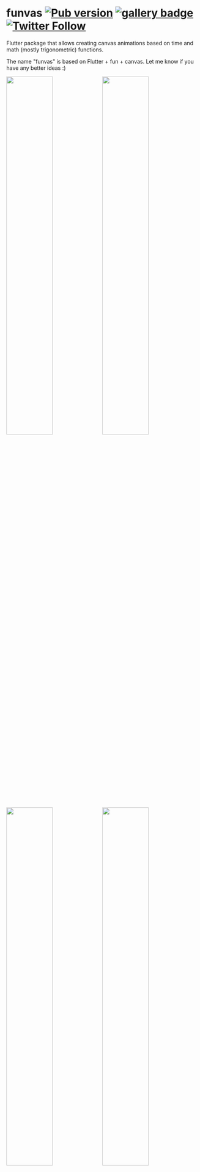 # funvas [![Pub version][pub shield]][pub] [![gallery badge]][gallery] [![Twitter Follow][twitter badge]][twitter]

Flutter package that allows creating canvas animations based on time and math (mostly trigonometric)
functions.

The name "funvas" is based on Flutter + fun + canvas. Let me know if you have any better ideas :)

<a target="_blank" href="https://twitter.com/creativemaybeno/status/1328261273922973696?s=20"><img src="https://user-images.githubusercontent.com/19204050/143094392-7be15fd8-dd09-40a0-a9b2-137b3605e0e5.gif" width="49%"></a>
<a target="_blank" href="https://twitter.com/creativemaybeno/status/1327309901270560769?s=20"><img src="https://user-images.githubusercontent.com/19204050/143094636-1c60aa9d-03bf-4f3a-896e-d645bf55fb1b.gif" width="49%"></a>
<a target="_blank" href="https://twitter.com/creativemaybeno/status/1377705763402039303?s=20"><img src="https://user-images.githubusercontent.com/19204050/113479453-b9dd2480-947e-11eb-88b6-4ef3835e0a29.gif" width="49%"></a>
<a target="_blank" href="https://twitter.com/creativemaybeno/status/1360867891906830336?s=20"><img src="https://user-images.githubusercontent.com/19204050/113479456-bfd30580-947e-11eb-9a3a-f807299a289a.gif" width="49%"></a>
<a target="_blank" href="https://twitter.com/creativemaybeno/status/1346101868079042561?s=20"><img src="https://user-images.githubusercontent.com/19204050/143095262-3bc4678c-e68d-4120-b4b0-c362fcf36fb2.gif" width="49%"></a>
<a target="_blank" href="https://twitter.com/creativemaybeno/status/1349343188247404548?s=20"><img src="https://user-images.githubusercontent.com/19204050/143095301-cee78b4a-7c23-41a7-afe4-51b483ff8716.gif" width="49%"></a>
<a target="_blank" href="https://twitter.com/creativemaybeno/status/1369749942080839680?s=20"><img src="https://user-images.githubusercontent.com/19204050/113479483-e8f39600-947e-11eb-858b-ec3fe980f2b2.gif" width="49%"></a>
<a target="_blank" href="https://twitter.com/creativemaybeno/status/1370328227479191553?s=20"><img src="https://user-images.githubusercontent.com/19204050/113479485-ec871d00-947e-11eb-863b-4dac2a92c6e4.gif" width="49%"></a>
<a target="_blank" href="https://twitter.com/creativemaybeno/status/1350085831550148611?s=20"><img src="https://user-images.githubusercontent.com/19204050/113479488-f01aa400-947e-11eb-81c4-e4394ec20b01.gif" width="49%"></a>
<a target="_blank" href="https://twitter.com/creativemaybeno/status/1364560611435307008?s=20"><img src="https://user-images.githubusercontent.com/19204050/113479491-f1e46780-947e-11eb-9bb2-f43748651700.gif" width="49%"></a>

## Gallery [![gallery badge]][gallery]

I share my funvas creations [on Twitter][twitter] and I have also created a [live demo][gallery],
a gallery that allows you to explore some of the animations running right in Flutter web :)

## Community projects

Here are some awesome community projects made using the [`funvas` package][pub] to create some 🔥✨

* **[Square Shooter](https://github.com/namzug16/square-shooter)** game by [namzug16](https://github.com/namzug16)

### Repo structure

This repo currently contains the following packages:

| Package                                                                                          | Contents                                                                                                                                                                                         |
| :----------------------------------------------------------------------------------------------- | :----------------------------------------------------------------------------------------------------------------------------------------------------------------------------------------------- |
| [`funvas`](https://github.com/creativecreatorormaybenot/funvas/tree/main/funvas)                 | The actual `funvas` Flutter package that is also hosted on Pub. Both `funvas_tweets` and `funvas_gallery` depend on this package. It contains the basic widget for displaying funvas animations. |
| [`funvas_gallery`](https://github.com/creativecreatorormaybenot/funvas/tree/main/funvas_gallery) | Collection of funvas animations I created and shared [on Twitter][twitter]. The package also contains the code I use to export my animations to GIF and mp4.                                     |
| [`funvas_tweets`](https://github.com/creativecreatorormaybenot/funvas/tree/main/funvas_tweets)   | Flutter web app (gallery) showcasing a selection of `funvas_tweets` funvas animations that can be reached at [funvas.creativemaybeno.dev][gallery].                                              |
| [`open_simplex_2`](https://github.com/creativecreatorormaybenot/funvas/tree/main/open_simplex_2) | Package that makes OpenSimplex2 noise generation available to everyone in Dart :) I use this for my own funvas animations (`funvas_tweets`) but it is also hosted for anyone to use on Pub.      |

### Inspiration

The whole concept is *inspired by Dwitter* ([check it out][dtwitter]). That is mainly the way the
API is built. These kinds of animations (especially in GIF form) can be found in many communities,
e.g. in [processing] (and with that p5.js).

[twitter]: https://twitter.com/creativemaybeno
[twitter badge]: https://img.shields.io/twitter/follow/creativemaybeno?label=Follow&style=social
[dtwitter]: https://www.dwitter.net/about
[processing]: https://processing.org
[gallery]: https://funvas.creativemaybeno.dev
[gallery badge]: https://img.shields.io/badge/funvas-gallery-yellow
[funvas]: https://github.com/creativecreatorormaybenot/funvas/tree/main/funvas
[funvas_tweets]: https://github.com/creativecreatorormaybenot/funvas/tree/main/funvas_tweets
[funvas_gallery]: https://github.com/creativecreatorormaybenot/funvas/tree/main/funvas_gallery
[pub]: https://pub.dev/packages/funvas
[pub shield]: https://img.shields.io/pub/v/funvas.svg
